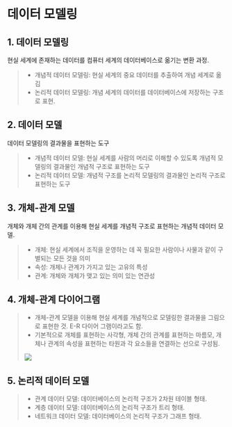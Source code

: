 # 데이터 모델링
## 1. 데이터 모델링
현실 세계에 존재하는 데이터를 컴퓨터 세계의 데이터베이스로 옮기는 변환 과정.
> - 개념적 데이터 모델링: 현실 세계의 중요 데이터를 추출하여 개념 세계로 옮김
> - 논리적 데이터 모델링: 개념 세계의 데이터를 데이터베이스에 저장하는 구조로 표현.

## 2. 데이터 모델
데이터 모델링의 결과물을 표현하는 도구
> - 개념적 데이터 모델: 현실 세계를 사람의 머리로 이해할 수 있도록 개념적 모델링의 결과물인 개념적 구조로 표현하는 도구
> - 논리적 데이터 모델: 개념적 구조를 논리적 모델링의 결과물인 논리적 구조로 표현하는 도구

## 3. 개체-관계 모델
개체와 개체 간의 관계를 이용해 현실 세계를 개념적 구조로 표현하는 개념적 데이터 모델.
> - 개체: 현실 세계에서 조직을 운영하는 데 꼭 필요한 사람이나 사물과 같이 구별되는 모든 것을 의미
> - 속성: 개체나 관계가 가지고 있는 고유의 특성
> - 관계: 개체와 개체가 맺고 있는 의미 있는 연관성

## 4. 개체-관계 다이어그램
> - 개체-관계 모델을 이용해 현실 세계를 개념적으로 모델링한 결과물을 그림으로 표현한 것. E-R 다이어 그램이라고도 함.
> - 기본적으로 개체를 표현하는 사각형, 개체 간의 관계를 표현하는 마름모, 개체나 관계의 속성을 표현하는 타원과 각 요소들을 연결하는 선으로 구성됨.
> <img src="https://user-images.githubusercontent.com/60968342/130900000-9880d8ac-5e07-4573-9efc-c47457637d92.jpg">

## 5. 논리적 데이터 모델
> - 관계 데이터 모델: 데이터베이스의 논리적 구조가 2차원 테이블 형태.
> - 계층 데이터 모델: 데이터베이스의 논리적 구조가 트리 형태.
> - 네트워크 데이터 모델: 데이터베이스의 논리적 구조가 그래프 형태.